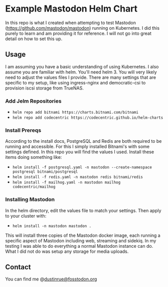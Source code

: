 # Example Mastodon Helm Chart

In this repo is what I created when attempting to test Mastodon (https://github.com/mastodon/mastodon) running on Kubernetes. I did this purely to learn and am providing it for reference. I will not go into great detail on how to set this up.

## Usage

I am assuming you have a basic understanding of using Kubernetes. I also assume you are familiar with helm. You'll need helm 3. You will very likely need to adjust the values files I provide. There are many settings that are specific to my setup, like using ingress-nginx and democratic-csi to provision iscsi storage from TrueNAS.

### Add Jelm Repositories

* `helm repo add bitnami https://charts.bitnami.com/bitnami`
* `helm repo add codecentric https://codecentric.github.io/helm-charts`

### Install Prereqs

According to the install docs, PostgreSQL and Redis are both required to be running and accessible. For this I simply installed Bitnami's with some settings defined. In this repo you will find the values I used. Install these items doing something like:

* `helm install -f postgresql.yaml -n mastodon --create-namespace postgresql bitnami/postgresql`
* `helm install -f redis.yaml -n mastodon redis bitnami/redis`
* `helm install -f mailhog.yaml -n mastodon mailhog codecentric/mailhog`

### Installing Mastodon

In the helm directory, edit the values file to match your settings. Then apply to your cluster with:

* `helm install -n mastodon mastodon .`

This will install three copies of the Mastodon docker image, each running a specific aspect of Mastodon including web, streaming and sidekiq. In my testing I was able to do everything a normal Mastodon instance can do. What I did not do was setup any storage for media uploads.

## Contact

You can find me @dustinrue@fosstodon.org 
